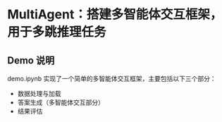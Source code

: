 # MultiAgent：搭建多智能体交互框架，用于多跳推理任务
## Demo 说明
demo.ipynb 实现了一个简单的多智能体交互框架，主要包括以下三个部分：
* 数据处理与加载
* 答案生成（多智能体交互部分）
* 结果评估
